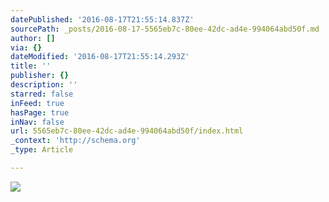 ```yaml
---
datePublished: '2016-08-17T21:55:14.837Z'
sourcePath: _posts/2016-08-17-5565eb7c-80ee-42dc-ad4e-994064abd50f.md
author: []
via: {}
dateModified: '2016-08-17T21:55:14.293Z'
title: ''
publisher: {}
description: ''
starred: false
inFeed: true
hasPage: true
inNav: false
url: 5565eb7c-80ee-42dc-ad4e-994064abd50f/index.html
_context: 'http://schema.org'
_type: Article

---
```

![](https://the-grid-user-content.s3-us-west-2.amazonaws.com/35743a35-19ef-4ef9-b48f-0453499829e8.jpg)